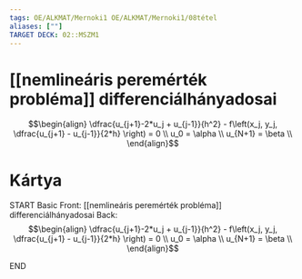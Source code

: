 ```yaml
---
tags: OE/ALKMAT/Mernoki1 OE/ALKMAT/Mernoki1/08tétel 
aliases: [""]
TARGET DECK: 02::MSZM1
---
```

# [[nemlineáris peremérték probléma]] differenciálhányadosai
$$\begin{align}
	\dfrac{u_{j+1}-2*u_j + u_{j-1}}{h^2} - f\left(x_j, y_j, \dfrac{u_{j+1} - u_{j-1}}{2*h}  \right) = 0 \\
	u_0 = \alpha \\
	u_{N+1} = \beta \\
\end{align}$$

# Kártya
START
Basic
Front:
[[nemlineáris peremérték probléma]] differenciálhányadosai
Back:
$$\begin{align}
	\dfrac{u_{j+1}-2*u_j + u_{j-1}}{h^2} - f\left(x_j, y_j, \dfrac{u_{j+1} - u_{j-1}}{2*h}  \right) = 0 \\
	u_0 = \alpha \\
	u_{N+1} = \beta \\
\end{align}$$
<!--ID: 1686820795801-->
END